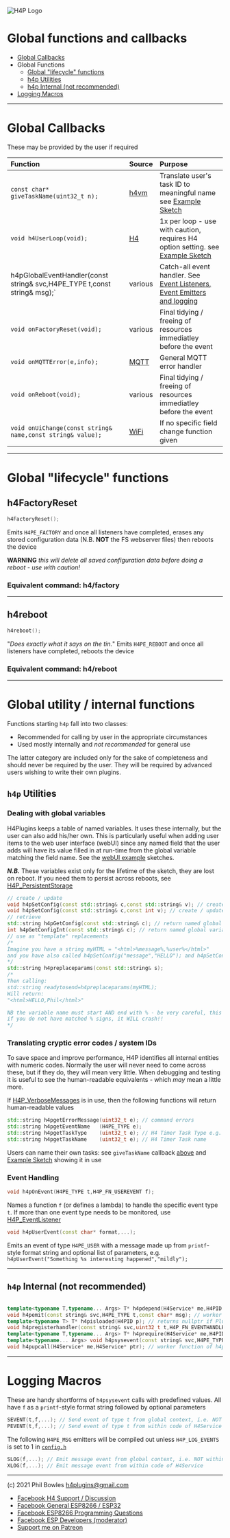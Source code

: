 ![H4P Logo](/assets/DiagLogo.jpg)

# Global functions and callbacks

* [Global Callbacks](#global-callbacks)
* Global Functions
  * [Global "lifecycle" functions](#global-lifecycle-functions)
  * [h4p Utilities](#h4p-utilities)
  * [h4p Internal (not recommended)](#h4p-internal-not-recommended)
* [Logging Macros](#logging-macros)
  
---

# Global Callbacks

These may be provided by the user if required

| Function | Source | Purpose |
| :--- | :--- | :--- |
|`const char* giveTaskName(uint32_t n);`|[h4vm](vm.md)| Translate user's task ID to meaningful name see  [Example Sketch](../examples/BASICS/H4_TaskNames/H4_TaskNames.ino)|
|`void h4UserLoop(void);`|[H4](https://github.com/philbowles/H4)| 1x per loop - use with caution, requires H4 option setting. see  [Example Sketch](../examples/BASICS/H4_TaskNames/H4_TaskNames.ino)|
|h4pGlobalEventHandler(const string& svc,H4PE_TYPE t,const string& msg);`|various| Catch-all event handler. See [Event Listeners, Event Emitters and logging](events.md)|
|`void onFactoryReset(void);`|various| Final tidying / freeing of resources immediatley before the event|
|`void onMQTTError(e,info);`|[MQTT](h4mqtt.md)| General MQTT error handler|
|`void onReboot(void);`|various| Final tidying / freeing of resources immediatley before the event|
|`void onUiChange(const string& name,const string& value);`|[WiFi](h4wifi.md)|If no specific field change function given|

---

# Global "lifecycle" functions

## h4FactoryReset

```cpp
h4FactoryReset();
```

Emits `H4PE_FACTORY` and once all listeners have completed, erases any stored configuration data (N.B. **NOT** the FS webserver files) then reboots the device

**WARNING** *this will delete all saved configuration data before doing a reboot - use with caution!*

### Equivalent command: h4/factory

---

## h4reboot

```cpp
h4reboot();
```

"*Does exactly what it says on the tin.*" Emits `H4PE_REBOOT` and once all listeners have completed, reboots the device


### Equivalent command: h4/reboot

---


# Global utility / internal functions

Functions starting `h4p` fall into two classes:

* Recommended for calling by user in the appropriate circumstances
* Used mostly internally and *not recommended* for general use

The latter category are included only for the sake of completeness and should never be required by the user. They will be required by advanced users wishing to write their own plugins.

## `h4p` Utilities

### Dealing with global variables

H4Plugins keeps a table of named variables. It uses these internally, but the user can also add his/her own. This is particularly useful when adding user items to the web user interface (webUI) since any named field that the user adds will have its value filled in at run-time from the global variable matching the field name. See the [webUI example](../examples/WEBUI) sketches.

***N.B.*** These variables exist only for the lifetime of the sketch, they are lost on reboot. If you need them to persist across reboots, see [H4P_PersistentStorage](h4stor.md)


```cpp
// create / update
void h4pSetConfig(const std::string& c,const std::string& v); // create / update global std::string variablr
void h4pSetConfig(const std::string& c,const int v); // create / update global int variable
// retrieve
std::string h4pGetConfig(const std::string& c); // return named global variable as a std::string
int h4pGetConfigInt(const std::string& c); // return named global variable as an int
// use as "template" replacements
/*
Imagine you have a string myHTML = "<html>%message%,%user%</html>"
and you have also called h4pSetConfig("message","HELLO"); and h4pSetConfig("user","Phil")
*/
std::string h4preplaceparams(const std::string& s);
/*
Then calling:
std::string readytosend=h4preplaceparams(myHTML);
Will return:
"<html>HELLO,Phil</html>"

NB the variable name must start AND end with % - be very careful, this is a simple function, 
if you do not have matched % signs, it WILL crash!!
*/
```

### Translating cryptic error codes / system IDs

To save space and improve performance, H4P identifies all internal entities with numeric codes. Normally the user will never need to come across these, but if they do, they will mean very little. When debugging and testing it is useful to see the human-readable equivalents - which *may* mean a little more.

If [H4P_VerboseMessages](vm.md) is in use, then the following functions will return human-readable values

```cpp
std::string h4pgetErrorMessage(uint32_t e); // command errors
std::string h4pgetEventName   (H4PE_TYPE e);
std::string h4pgetTaskType    (uint32_t e); // H4 Timer Task Type e.g. every, once, nTimes etc
std::string h4pgetTaskName    (uint32_t e); // H4 Timer Task name
```

Users can name their own tasks: see `giveTaskName` callback [above](#global-callbacks) and [Example Sketch](../examples/BASICS/H4_TaskNames/H4_TaskNames.ino) showing it in use

### Event Handling

```cpp
void h4pOnEvent(H4PE_TYPE t,H4P_FN_USEREVENT f);
```

Names a function `f` (or defines a lambda) to handle the specific event type `t`. If more than one event type needs to be monitored, use [H4P_EventListener](docs/events.md)

```cpp
void h4pUserEvent(const char* format,...);
```

Emits an event of type `H4PE_USER` with a message made up from `printf`-style format string and optional list of parameters, e.g. `h4pUserEvent("Something %s interesting happened","mildly");`

---

## `h4p` Internal (not recommended)

```cpp

template<typename T,typename... Args> T* h4pdepend(H4Service* me,H4PID p,Args... args); // dynamically load plugin and hook start/stop dependencies
void h4pemit(const string& svc,H4PE_TYPE t,const char* msg); // worker function of h4psysevent to avoid template code bloat
template<typename T> T* h4pisloaded(H4PID p); // returns nullptr if Plugi not in use
void h4pregisterhandler(const string& svc,uint32_t t,H4P_FN_EVENTHANDLER f); // adds an event handler function to the correct event chain
template<typename T,typename... Args> T* h4prequire(H4Service* me,H4PID p,Args... args); // // dynamically load plugin, no hook-in
template<typename... Args> void h4psysevent(const string& svc,H4PE_TYPE t,const std::string& fmt, Args... args);
void h4pupcall(H4Service* me,H4Service* ptr); // worker function of h4pdepend to avoid template code bloat

```

---

# Logging Macros

These are handy shortforms of `h4psysevent` calls with predefined values. All have `f` as a `printf`-style format string followed by optional parameters

```cpp
SEVENT(t,f,...); // Send event of type t from global context, i.e. NOT withing code of H4Service
PEVENT(t,f,...); // Send event of type t from within code of H4Service
```

The following `H4PE_MSG` emitters will be compiled out unless `H4P_LOG_EVENTS` is set to 1 in [`config.h`](../src/config.h)

```cpp
SLOG(f,...); // Emit message event from global context, i.e. NOT within code of H4Service
XLOG(f,...); // Emit message event from within code of H4Service
```

---

(c) 2021 Phil Bowles h4plugins@gmail.com

* [Facebook H4  Support / Discussion](https://www.facebook.com/groups/444344099599131/)
* [Facebook General ESP8266 / ESP32](https://www.facebook.com/groups/2125820374390340/)
* [Facebook ESP8266 Programming Questions](https://www.facebook.com/groups/esp8266questions/)
* [Facebook ESP Developers (moderator)](https://www.facebook.com/groups/ESP8266/)
* [Support me on Patreon](https://patreon.com/esparto)